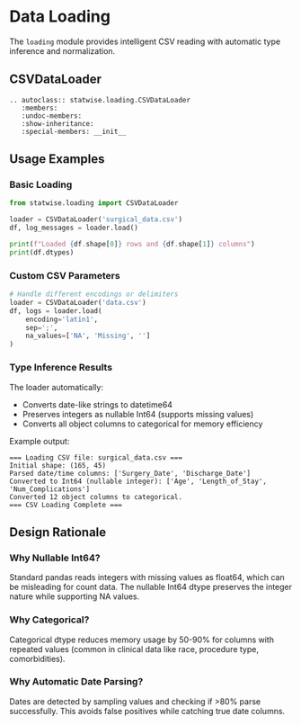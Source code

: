 # Data Loading

The `loading` module provides intelligent CSV reading with automatic type inference and normalization.

## CSVDataLoader

```{eval-rst}
.. autoclass:: statwise.loading.CSVDataLoader
   :members:
   :undoc-members:
   :show-inheritance:
   :special-members: __init__
```

## Usage Examples

### Basic Loading

```python
from statwise.loading import CSVDataLoader

loader = CSVDataLoader('surgical_data.csv')
df, log_messages = loader.load()

print(f"Loaded {df.shape[0]} rows and {df.shape[1]} columns")
print(df.dtypes)
```

### Custom CSV Parameters

```python
# Handle different encodings or delimiters
loader = CSVDataLoader('data.csv')
df, logs = loader.load(
    encoding='latin1',
    sep=';',
    na_values=['NA', 'Missing', '']
)
```

### Type Inference Results

The loader automatically:
- Converts date-like strings to datetime64
- Preserves integers as nullable Int64 (supports missing values)
- Converts all object columns to categorical for memory efficiency

Example output:
```
=== Loading CSV file: surgical_data.csv ===
Initial shape: (165, 45)
Parsed date/time columns: ['Surgery_Date', 'Discharge_Date']
Converted to Int64 (nullable integer): ['Age', 'Length_of_Stay', 'Num_Complications']
Converted 12 object columns to categorical.
=== CSV Loading Complete ===
```

## Design Rationale

### Why Nullable Int64?

Standard pandas reads integers with missing values as float64, which can be misleading for count data. The nullable Int64 dtype preserves the integer nature while supporting NA values.

### Why Categorical?

Categorical dtype reduces memory usage by 50-90% for columns with repeated values (common in clinical data like race, procedure type, comorbidities).

### Why Automatic Date Parsing?

Dates are detected by sampling values and checking if >80% parse successfully. This avoids false positives while catching true date columns.